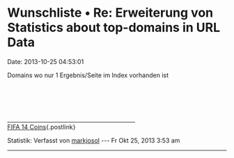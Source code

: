 Wunschliste • Re: Erweiterung von Statistics about top-domains in URL Data
==========================================================================

Date: 2013-10-25 04:53:01

Domains wo nur 1 Ergebnis/Seite im Index vorhanden ist\
\
\
\
\
\
\_\_\_\_\_\_\_\_\_\_\_\_\_\_\_\_\_\_\_\_\_\_\_\_\_\_\_\_\_\_\_\_\_\_\_\_\_\_\_\_\_\_\_\_\_\_\
[FIFA 14 Coins](http://www.fifautc.com/){.postlink}

Statistik: Verfasst von
[markjosol](http://forum.yacy-websuche.de/memberlist.php?mode=viewprofile&u=9012)
--- Fr Okt 25, 2013 3:53 am

------------------------------------------------------------------------
